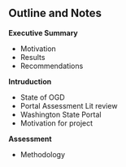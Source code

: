 ## Outline and Notes

**Executive Summary**

* Motivation
* Results
* Recommendations

**Intruduction**

* State of OGD
* Portal Assessment Lit review
* Washington State Portal
* Motivation for project

**Assessment**

* Methodology
